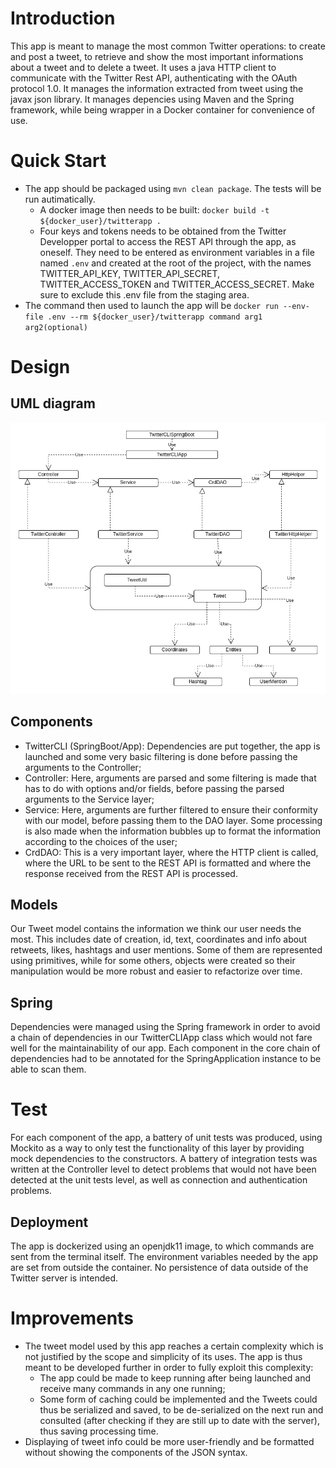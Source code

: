 # Introduction
This app is meant to manage the most common Twitter operations: to create and post a tweet, to retrieve and show the most important informations about a tweet and to delete a tweet. It uses a java HTTP client to communicate with the Twitter Rest API, authenticating with the OAuth protocol 1.0. It manages the information extracted from tweet using the javax json library. It manages depencies using Maven and the Spring framework, while being wrapper in a Docker container for convenience of use.

# Quick Start
- The app should be packaged using `mvn clean package`. The tests will be run autimatically.
  - A docker image then needs to be built: `docker build -t ${docker_user}/twitterapp .`
  - Four keys and tokens needs to be obtained from the Twitter Developper portal to access the REST API through the app, as oneself. They need to be entered as environment variables in a file named `.env` and created at the root of the project, with the names TWITTER_API_KEY, TWITTER_API_SECRET, TWITTER_ACCESS_TOKEN and TWITTER_ACCESS_SECRET. Make sure to exclude this .env file from the staging area.
- The command then used to launch the app will be `docker run --env-file .env --rm ${docker_user}/twitterapp command arg1 arg2(optional)`

# Design
## UML diagram
![](assets/umlDiagram.drawio.png)

## Components
- TwitterCLI (SpringBoot/App): Dependencies are put together, the app is launched and some very basic filtering is done
before passing the arguments to the Controller;
- Controller: Here, arguments are parsed and some filtering is made that has to do with options and/or fields, 
  before passing the parsed arguments to the Service layer;
- Service: Here, arguments are further filtered to ensure their conformity with our model, before passing them to the
DAO layer. Some processing is also made when the information bubbles up to format the information according to the 
  choices of the user;
- CrdDAO: This is a very important layer, where the HTTP client is called, where the URL to be sent to the REST API is
formatted and where the response received from the REST API is processed.

## Models
Our Tweet model contains the information we think our user needs the most. This includes date of creation, id, text, 
coordinates and info about retweets, likes, hashtags and user mentions. Some of them are represented using primitives,
while for some others, objects were created so their manipulation would be more robust and easier to refactorize over
time.

## Spring
Dependencies were managed using the Spring framework in order to avoid a chain of dependencies in our TwitterCLIApp
class which would not fare well for the maintainability of our app. Each component in the core chain of dependencies had 
to be annotated for the SpringApplication instance to be able to scan them.

# Test
For each component of the app, a battery of unit tests was produced, using Mockito as a way to only test the 
functionality of this layer by providing mock dependencies to the constructors. A battery of integration tests was
written at the Controller level to detect problems that would not have been detected at the unit tests level, as well
as connection and authentication problems.

## Deployment
The app is dockerized using an openjdk11 image, to which commands are sent from the terminal itself. The environment
variables needed by the app are set from outside the container. No persistence of data outside of the Twitter server is
intended.

# Improvements
- The tweet model used by this app reaches a certain complexity which is not justified by the scope and simplicity of 
its uses. The app is thus meant to be developed further in order to fully exploit this complexity:
  - The app could be made to keep running after being launched and receive many commands in any one running;
  - Some form of caching could be implemented and the Tweets could thus be serialized and saved, to be de-serialized on
  the next run and consulted (after checking if they are still up to date with the server), thus saving processing time.
- Displaying of tweet info could be more user-friendly and be formatted without showing the components of the JSON 
syntax.
